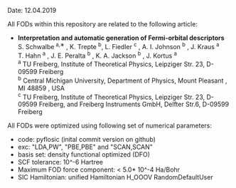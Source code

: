 Date: 12.04.2019 

All FODs within this repository are related to the following article:   

* **Interpretation and automatic generation of Fermi-orbital descriptors**  
S. Schwalbe<sup> a,∗</sup> , K. Trepte <sup>b</sup>, L. Fiedler <sup>c</sup> , A. I. Johnson <sup>b</sup> , J. Kraus <sup>a</sup>   
 T. Hahn <sup>a</sup> , J. E. Peralta <sup>b</sup> , K. A. Jackson <sup>b</sup> , J. Kortus <sup>a</sup>  
  <sup>a</sup> TU Freiberg, Institute of Theoretical Physics, Leipziger Str. 23, D-09599 Freiberg  
  <sup>b</sup> Central Michigan University, Department of Physics, Mount Pleasant , MI 48859 , USA  
  <sup>c</sup> TU Freiberg, Institute of Theoretical Physics, Leipziger Str. 23, D-09599 Freiberg, and Freiberg Instruments GmbH, Delfter Str.6, D-09599 Freiberg  

All FODs were optimized using following set of numerical parameters: 

* code: pyflosic (inital commit version on github)
* exc: "LDA,PW", "PBE,PBE" and "SCAN,SCAN" 
* basis set: density functional optimized (DFO)
* SCF tolerance: 10^-6 Hartree
* Maximum FOD force component: < 5.0* 10^-4 Ha/Bohr
* SIC Hamiltonian: unified Hamiltonian H_OOOV
RandomDefaultUser
